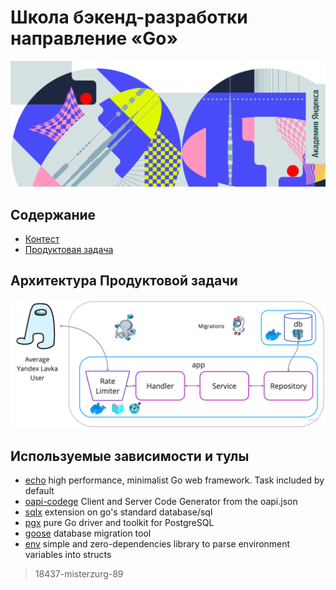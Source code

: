 # Школа бэкенд-разработки направление «Go»
![img](res/banner.png)

## Содержание
- [Контест](contest/README.md)
- [Продуктовая задача](product/README.md)

## Архитектура Продуктовой задачи
![img.png](img.png)
## Используемые зависимости и тулы
- [echo](https://github.com/labstack/echo) high performance, minimalist Go web framework. Task included by default 
- [oapi-codege](https://github.com/deepmap/oapi-codegen) Client and Server Code Generator from the oapi.json
- [sqlx](https://github.com/jmoiron/sqlx) extension on go's standard database/sql
- [pgx](https://github.com/jackc/pgx) pure Go driver and toolkit for PostgreSQL
- [goose](https://github.com/pressly/goose) database migration tool
- [env](https://github.com/caarlos0/env) simple and zero-dependencies library to parse environment variables into structs

> 18437-misterzurg-89

